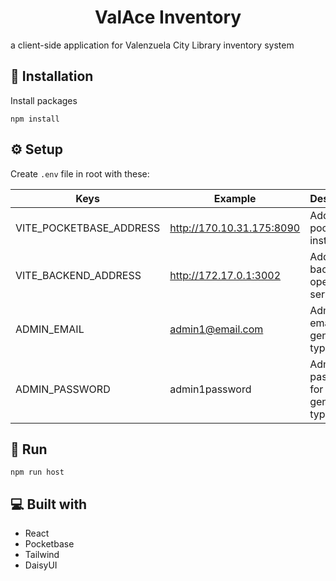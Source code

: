 <h1 id="title" align="center">ValAce Inventory</h1>

<p id="description">a client-side application for Valenzuela City Library inventory system</p>

<h2>🔨 Installation</h2>

<p>Install packages</p>

```
npm install
```

<h2>⚙️ Setup</h2>

<p>Create <code>.env</code> file in root with these:</p>

| Keys                    | Example                   | Description                           |
|-------------------------|---------------------------|---------------------------------------|
| VITE_POCKETBASE_ADDRESS | http://170.10.31.175:8090 | Address of pocketbase instance        |
| VITE_BACKEND_ADDRESS    | http://172.17.0.1:3002    | Address of back-end operations server |
| ADMIN_EMAIL             | admin1@email.com          | Admin email for generating types      |
| ADMIN_PASSWORD          | admin1password            | Admin password for generating types   |

<h2>🏃 Run</h2>

```
npm run host
```

<h2>💻 Built with</h2>

- React
- Pocketbase
- Tailwind
- DaisyUI
